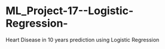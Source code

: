 # ML_Project-17--Logistic-Regression-
Heart Disease in 10 years prediction using Logistic Regression
